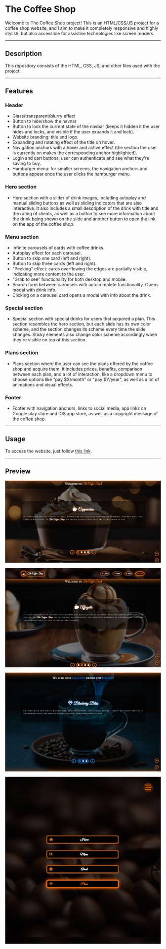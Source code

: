 # The Coffee Shop

Welcome to The Coffee Shop project! This is an HTML/CSS/JS project for a coffee shop website, and I aim to make it completely responsive and highly stylish, but also accessible for assistive technologies like screen readers.
<hr>

## Description

This repository consists of the HTML, CSS, JS, and other files used with the project.
<hr>

## Features

### Header

- Glass/transparent/blurry effect
- Button to hide/show the navnar
- Button to lock the current state of the navbar (keeps it hidden it the user hides and locks, and visible if the user expands it and lock).
- Website branding: title and logo.
- Expanding and rotating effect of the title on hover.
- Navigation anchors with a hover and active effect (the section the user is currently on makes the corresponding anchor highlighted).
- Login and cart buttons: user can authenticate and see what they're saving to buy.
- Hamburger menu: for smaller screens, the navigation anchors and buttons appear once the user clicks the hamburger menu.

### Hero section

- Hero section with a slider of drink images, including autoplay and manual sliding buttons as well as sliding indicators that are also interactive. It also includes a small description of the drink with title and the rating of clients, as well as a button to see more information about the drink being shown on the slide and another button to open the link on the app of the coffee shop.

### Menu section

- Infinite carousels of cards with coffee drinks.
- Autoplay effect for each carousel.
- Button to skip one card (left and right).
- Button to skip three cards (left and right).
- "Peeking" effect: cards overflowing the edges are partially visible, indicating more content to the user.
- "Grab to see" functionality for both desktop and mobile.
- Search form between carousels with autocomplete functionality. Opens modal with drink info.
- Clicking on a carousel card opens a modal with info about the drink.

### Special section

- Special section with special drinks for users that acquired a plan. This section resembles the hero section, but each slide has its own color scheme, and the section changes its scheme every time the slide changes. Sticky elements also change color scheme accordingly when they're visible on top of this section.

### Plans section
 
- Plans section where the user can see the plans offered by the coffee shop and acquire them. It includes prices, benefits, comparison between each plan, and a lot of interaction, like a dropdown menu to choose options like "pay $X/month" or "pay $Y/year", as well as a lot of animations and visual effects.

### Footer

- Footer with navigation anchors, links to social media, app links on Google play store and iOS app store, as well as a copyright message of the coffee shop.
<hr>

## Usage

To access the website, just follow [this link](https://filipe-2.github.io/TheCoffeeShop/).
<hr>

## Preview

![Preview 1](assets/imgs/preview.png)

![Preview 2](assets/imgs/preview2.png)

![Preview 3](assets/imgs/preview3.png)

![Preview 4](assets/imgs/preview4.png)
